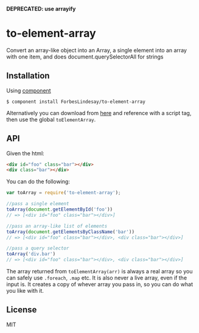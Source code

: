 **DEPRECATED: use arrayify**

# to-element-array

  Convert an array-like object into an Array, a single element into an array with one item, and does document.querySelectorAll for strings

## Installation

  Using [component](https://component.jit.su)

    $ component install ForbesLindesay/to-element-array

  Alternatively you can download from [here](https://component.jit.su/ForbesLindesay/to-element-array/download/latest.min.js) and reference with a script tag, then use the global `toElementArray`.

## API

  Given the html:

```html
<div id="foo" class="bar"></div>
<div class="bar"></div>
```

  You can do the following:

```javascript
var toArray = require('to-element-array');

//pass a single element
toArray(document.getElementById('foo'))
// => [<div id="foo" class="bar"></div>]

//pass an array-like list of elements
toArray(document.getElementsByClassName('bar'))
// => [<div id="foo" class="bar"></div>, <div class="bar"></div>]

//pass a query selector
toArray('div.bar')
// => [<div id="foo" class="bar"></div>, <div class="bar"></div>]
```

The array returned from `toElementArray(arr)` is always a real array so you can safely use `.foreach`, `.map` etc.  It is also never a live array, even if the input is.  It creates a copy of whever array you pass in, so you can do what you like with it.

## License

  MIT
